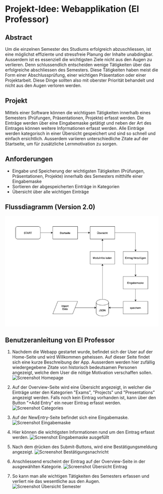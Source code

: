 

# Projekt-Idee: Webapplikation (El Professor)

## Abstract

Um die einzelnen Semester des Studiums erfolgreich abzuschliessen, ist eine möglichst effiziente und stressfreie Planung der Inhalte unabdingbar. Ausserdem ist es essenziell die wichtigsten Ziele nicht aus den Augen zu verlieren. Denn schlussendlich entscheiden wenige Tätigkeiten über das erfolgreiche abschliessen des Semesters. Diese Tätigkeiten haben meist die Form einer Abschlussprüfung, einer wichtigen Präsentation oder einer Projektarbeit. Diese Dinge sollten also mit oberster Priorität behandelt und nicht aus den Augen verloren werden.


## Projekt

Mittels einer Software können die wichtigsen Tätigkeiten innerhalb eines Semesters (Prüfungen, Präsentationen, Projekte) erfasst werden. Die Einträge werden über eine Eingabemaske getätigt und neben der Art des Eintrages können weitere Informationen erfasst werden. Alle Einträge werden kategorisch in einer Übersicht gespeichert und sind so schnell und einfach ersichtlich. Ausserdem variieren unterschiedliche Zitate auf der Startseite, um für zusätzliche Lernmotivation zu sorgen.


## Anforderungen

* Eingabe und Speicherung der wichtigsten Tätigkeiten (Prüfungen, Präsentationen, Projekte) innerhalb des Semesters mitthilfe einer Eingabemaske
* Sortieren der abgespeicherten Einträge in Kategorien
* Übersicht über alle wichtigen Einträge


## Flussdiagramm (Version 2.0)

![das Ablaufdiagramm der Webapplikation](data/Ablaufdiagramm_elprofessor.png)


## Benutzeranleitung von El Professor

1. Nachdem die Webapp gestartet wurde, befindet sich der User auf der Home-Seite und wird Willkommen geheissen. Auf dieser Seite findet sich eine kurze Beschreibung der App. Ausserdem werden hier zufällig wiedergegebene Zitate von historisch bedeutsamen Personen angezeigt, welche dem User die nötige Motivation verschaffen sollen.
![Screenshot Homepage](data/01_Homepage_elprofessor.png)



2. Auf der Overview-Seite wird eine Übersicht angezeigt, in welcher die Einträge unter den Kategorien "Exams", "Projects" und "Presentations" angezeigt werden. Falls noch kein Eintrag vorhanden ist, kann über den Button "+Add Entry" ein neuer Eintrag erfasst werden.
![Screenshot Categories](data/02_Categories_elprofessor.png)



3. Auf der NewEntry-Seite befindet sich eine Eingabemaske.
![Screenshot Eingabemaske](data/03_newentry_empty_elprofessor.png)



4. Hier können die wichtigsten Informationen rund um den Eintrag erfasst werden.
![Screenshot Eingabemaske ausgefüllt](data/04_newentry_full_elprofessor.png)



5. Nach dem drücken des Submit-Buttons, wird eine Bestätigungsmeldung angezeigt.
![Screenshot Bestätigungsnachricht](data/05_return_message_elprofessor.png)



6. Anschliessend erscheint der Eintrag auf der Overview-Seite in der ausgewählten Kategorie.
![Screenshot Übersicht Eintrag](data/06_overview_oneentry_elprofessor.png)



7. So kann man alle wichtigen Tätigkeiten des Semesters erfassen und verliert nie das wesentliche aus den Augen.
![Screenshot Übersicht Semester](data/07_overview_final_elprofessor.png)
